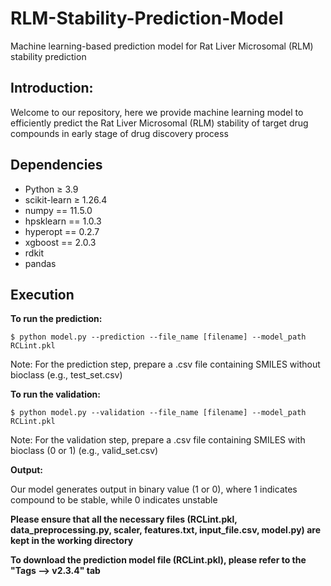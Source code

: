 # RLM-Stability-Prediction-Model
Machine learning-based prediction model for Rat Liver Microsomal (RLM) stability prediction

## Introduction: ## 

Welcome to our repository, here we provide machine learning model to efficiently predict the Rat Liver Microsomal (RLM) stability of target drug compounds in early stage of drug discovery process

## Dependencies ##

- Python ≥ 3.9
- scikit-learn ≥ 1.26.4
- numpy == 11.5.0
- hpsklearn == 1.0.3
- hyperopt == 0.2.7
- xgboost == 2.0.3
- rdkit
- pandas

## Execution ##
**To run the prediction:**

```
$ python model.py --prediction --file_name [filename] --model_path RCLint.pkl
```
Note: For the prediction step, prepare a .csv file containing SMILES without bioclass (e.g., test_set.csv)

**To run the validation:**

```
$ python model.py --validation --file_name [filename] --model_path RCLint.pkl
```
Note: For the validation step, prepare a .csv file containing SMILES with bioclass (0 or 1) (e.g., valid_set.csv)

**Output:**

Our model generates output in binary value (1 or 0), where 1 indicates compound to be stable, while 0 indicates unstable

 
**Please ensure that all the necessary files (RCLint.pkl, data_preprocessing.py, scaler, features.txt, input_file.csv, model.py) are kept in the working directory**

**To download the prediction model file (RCLint.pkl), please refer to the "Tags --> v2.3.4" tab**
